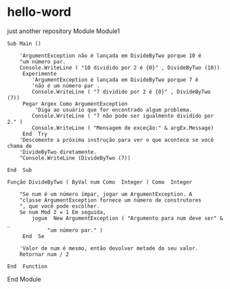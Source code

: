# hello-word
just another repository
Module Module1

    Sub Main ()

        'ArgumentException não é lançada em DivideByTwo porque 10 é 
        "um número par. 
        Console.WriteLine ( "10 dividido por 2 é {0}" , DivideByTwo (10))
         Experimente 
            'ArgumentException é lançada em DivideByTwo porque 7 é 
            'não é um número par . 
            Console.WriteLine ( "7 dividido por 2 é {0}" , DivideByTwo (7))
         Pegar Argex Como ArgumentException
             'Diga ao usuário que for encontrado algum problema. 
            Console.WriteLine ( "7 não pode ser igualmente dividido por 2." )
            Console.WriteLine ( "Mensagem de exceção:" & argEx.Message)
         End  Try 
        'Descomente a próxima instrução para ver o que acontece se você chama de 
        'DivideByTwo diretamente. 
        "Console.WriteLine (DivideByTwo (7))

    End  Sub

    Função DivideByTwo ( ByVal num Como  Integer ) Como  Integer

        "Se num é um número ímpar, jogar um ArgumentException. A 
        "classe ArgumentException fornece um número de construtores 
        ", que você pode escolher. 
        Se num Mod 2 = 1 Em seguida, 
            jogue  New ArgumentException ( "Argumento para num deve ser" & _
                 "um número par." )
         End  Se

        'Valor de num é mesmo, então devolver metade do seu valor. 
        Retornar num / 2

    End  Function

End  Module

